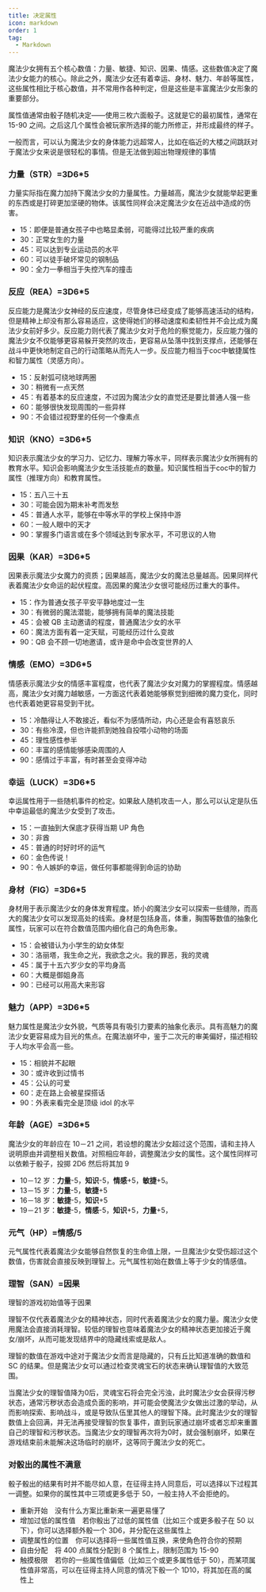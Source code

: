 ```yaml
---
title: 决定属性
icon: markdown
order: 1
tag:
  - Markdown
---
```


魔法少女拥有五个核心数值：力量、敏捷、知识、因果、情感。这些数值决定了魔法少女能力的核心。除此之外，魔法少女还有着幸运、身材、魅力、年龄等属性，这些属性相比于核心数值，并不常用作各种判定，但是这些是丰富魔法少女形象的重要部分。

属性值通常由骰子随机决定——使用三枚六面骰子。这就是它的最初属性，通常在 15-90 之间。之后这几个属性会被玩家所选择的能力所修正，并形成最终的样子。

一般而言，可以认为魔法少女的身体能力远超常人，比如在临近的大楼之间跳跃对于魔法少女来说是很轻松的事情。但是无法做到超出物理规律的事情

### 力量（STR）=3D6*5

力量实际指在魔力加持下魔法少女的力量属性。力量越高，魔法少女就能举起更重的东西或是打碎更加坚硬的物体。该属性同样会决定魔法少女在近战中造成的伤害。

- 15：即便是普通女孩子中也略显柔弱，可能得过比较严重的疾病
- 30：正常女生的力量
- 45：可以达到专业运动员的水平
- 60：可以徒手破坏常见的钢制品
- 90：全力一拳相当于失控汽车的撞击

### 反应（REA）=3D6*5
反应能力是魔法少女神经的反应速度，尽管身体已经变成了能够高速活动的结构，但是精神上却没有那么容易适应，这使得她们的移动速度和柔韧性并不会比成为魔法少女前好多少。反应能力则代表了魔法少女对于危险的察觉能力，反应能力强的魔法少女不仅能够更容易躲开突然的攻击，更容易从坠落中找到支撑点，还能够在战斗中更快地制定自己的行动策略从而先人一步。反应能力相当于coc中敏捷属性和智力属性（灵感方向）。

- 15：反射弧可绕地球两圈
- 30：稍微有一点天然
- 45：有着基本的反应速度，不过因为魔法少女的直觉还是要比普通人强一些
- 60：能够很快发现周围的一些异样
- 90：不会错过视野里的任何一个像素点

### 知识（KNO）=3D6*5

知识表示魔法少女的学习力、记忆力、理解力等水平，同样表示魔法少女所拥有的教育水平。知识会影响魔法少女生活技能点的数量。知识属性相当于coc中的智力属性（推理方向）和教育属性。

- 15：五八三十五
- 30：可能会因为期末补考而发愁
- 45：普通人水平，能够在中等水平的学校上保持中游
- 60：一般人眼中的天才
- 90：掌握多门语言或在多个领域达到专家水平，不可思议的人物

### 因果（KAR）=3D6*5

因果表示魔法少女魔力的资质；因果越高，魔法少女的魔法总量越高。因果同样代表着魔法少女命运的起伏程度。高因果的魔法少女很可能经历过重大的事件。

- 15：作为普通女孩子平安平静地度过一生
- 30：有微弱的魔法潜能，能够拥有简单的魔法技能
- 45：会被 QB 主动邀请的程度，普通魔法少女的水平
- 60：魔法方面有着一定天赋，可能经历过什么变故
- 90：QB 会不顾一切地邀请，或许是命中会改变世界的人

### 情感（EMO）=3D6*5

情感表示魔法少女的情感丰富程度，也代表了魔法少女对魔力的掌握程度。情感越高，魔法少女对魔力越敏感，一方面这代表着她能够察觉到细微的魔力变化，同时也代表着她更容易受到干扰。

- 15：冷酷得让人不敢接近，看似不为感情所动，内心还是会有喜怒哀乐
- 30：有些冷漠，但也许能抓到她独自投喂小动物的场面
- 45：理性感性参半
- 60：丰富的感情能够感染周围的人
- 90：感情过于丰富，有时甚至会变得冲动

### 幸运（LUCK）=3D6*5

幸运属性用于一些随机事件的检定。如果敌人随机攻击一人，那么可以认定是队伍中幸运最低的魔法少女受到了攻击。

- 15：一直抽到大保底才获得当期 UP 角色
- 30：非酋
- 45：普通的时好时坏的运气
- 60：金色传说！
- 90：令人嫉妒的幸运，做任何事都能得到命运的协助

### 身材（FIG）=3D6*5

身材用于表示魔法少女的身体发育程度。娇小的魔法少女可以探索一些缝隙，而高大的魔法少女可以发现高处的线索。身材是包括身高，体重，胸围等数值的抽象化属性，玩家可以在符合数值范围内细化自己的角色形象。

- 15：会被错认为小学生的幼女体型
- 30：洛丽塔，我生命之光，我欲念之火。我的罪恶，我的灵魂
- 45：属于十五六岁少女的平均身高
- 60：大概是御姐身高
- 90：已经可以用高大来形容

### 魅力（APP）=3D6*5

魅力属性是魔法少女外貌，气质等具有吸引力要素的抽象化表示。具有高魅力的魔法少女更容易成为目光的焦点。在魔法崩坏中，鉴于二次元的审美偏好，描述相较于人均水平会高一些。

- 15：相貌并不起眼
- 30：或许收到过情书
- 45：公认的可爱
- 60：走在路上会被星探搭话
- 90：外表来看完全是顶级 idol 的水平

### 年龄（AGE）=3D6*5

魔法少女的年龄应在 10－21 之间，若设想的魔法少女超过这个范围，请和主持人说明原由并调整相关数值。对照相应年龄，调整魔法少女的属性。这个属性同样可以依赖于骰子，投掷 2D6 然后将其加 9

- 10－12 岁：**力量**-5，**知识**-5，**情感**+5，**敏捷**+5。
- 13－15 岁：**力量**-5，**敏捷**+5
- 16－18 岁：**敏捷**-5，**知识**+5
- 19－21 岁：**敏捷**-5，**情感**-5，**知识**+5，**力量**+5，

### 元气（HP）=情感/5

元气属性代表着魔法少女能够自然恢复的生命值上限，一旦魔法少女受伤超过这个数值，伤害就会直接反映到理智上。元气属性初始在数值上等于少女的情感值。

### 理智（SAN）=因果

理智的游戏初始值等于因果

理智不仅代表着魔法少女的精神状态，同时代表着魔法少女的魔力量。魔法少女使用魔法会直接消耗理智。较低的理智也意味着魔法少女的精神状态更加接近于魔女/崩坏，从而可能发现结界中的隐藏线索或是敌人。

理智的数值在游戏中途对于魔法少女而言是隐藏的，只有丘比知道准确的数值和 SC 的结果。但是魔法少女可以通过检查灵魂宝石的状态来确认理智值的大致范围。

当魔法少女的理智值降为0后，灵魂宝石将会完全污浊，此时魔法少女会获得污秽状态，通常污秽状态会造成负面的影响，并可能会使魔法少女做出过激的举动，从而影响探索、影响战斗，或是导致队伍里其他人的理智下降。此时魔法少女的理智数值上会回满，并无法再接受理智的恢复事件，直到玩家通过崩坏或者忘却来重置自己的理智和污秽状态。当魔法少女的理智再次将为0时，就会强制崩坏，如果在游戏结束前未能解决这场临时的崩坏，这等同于魔法少女的死亡。

### 对骰出的属性不满意

骰子骰出的结果有时并不能尽如人意，在征得主持人同意后，可以选择以下过程其一调整。如果你的属性其中三项或更多低于 50，一般主持人不会拒绝的。

- 重新开始　没有什么方案比重新来一遍更易懂了
- 增加过低的属性值　若你骰出了过低的属性值（比如三个或更多骰子在 50 以下），你可以选择额外骰一个 3D6，并分配在这些属性上
- 调整属性的位置　你可以选择将一些属性值互换，来使角色符合你的预期
- 自由分配　将 400 点属性分配到 8 个属性上，限制范围为 15-90
- 触摸极限　若你的一些属性值偏低（比如三个或更多属性低于 50），而某项属性值非常高，可以在征得主持人同意的情况下骰一个 1D10，将其加在高的属性上